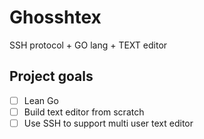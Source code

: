 # Ghosshtex

SSH protocol + GO lang + TEXT editor

## Project goals

- [ ] Lean Go
- [ ] Build text editor from scratch
- [ ] Use SSH to support multi user text editor
